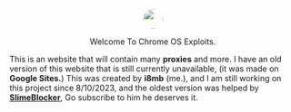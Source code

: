 <p align="center">
<img style="border-radius:50%" height="35px" src="https://raw.githubusercontent.com/i8mb/i8mb.github.io/main/image/Chrome.gif">
<p align="center">
Welcome To Chrome OS Exploits.

This is an website that will contain many **proxies** and more.
I have an old version of this website that is still currently unavailable, (it was made on **Google Sites.**)
This was created by **i8mb** (me.), and I am still working on this project since 8/10/2023, and the oldest version was helped by [**SlimeBlocker**](https://www.youtube.com/@slimeblocker), Go subscribe to him he deserves it.
